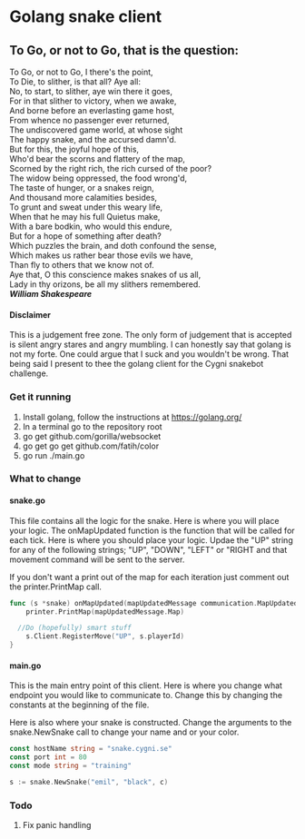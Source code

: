 # Golang snake client

## To Go, or not to Go, that is the question:

>
To Go, or not to Go, I there's the point,<br />
To Die, to slither, is that all? Aye all:<br />
No, to start, to slither, aye win there it goes,<br />
For in that slither to victory, when we awake,<br />
And borne before an everlasting game host,<br />
From whence no passenger ever returned,<br />
The undiscovered game world, at whose sight<br />
The happy snake, and the accursed damn'd.<br />
But for this, the joyful hope of this,<br />
Who'd bear the scorns and flattery of the map,<br />
Scorned by the right rich, the rich cursed of the poor?<br />
The widow being oppressed, the food wrong'd,<br />
The taste of hunger, or a snakes reign,<br />
And thousand more calamities besides,<br />
To grunt and sweat under this weary life,<br />
When that he may his full Quietus make,<br />
With a bare bodkin, who would this endure,<br />
But for a hope of something after death?<br />
Which puzzles the brain, and doth confound the sense,<br />
Which makes us rather bear those evils we have,<br />
Than fly to others that we know not of.<br />
Aye that, O this conscience makes snakes of us all,<br />
Lady in thy orizons, be all my slithers remembered. <br /> ***William Shakespeare***

#### Disclaimer
This is a judgement free zone. The only form of judgement that is accepted is silent angry stares and angry mumbling. I can honestly say that golang is not my forte. One could argue that I suck and you wouldn't be wrong. That being said I present to thee the golang client for the Cygni snakebot challenge.

### Get it running

1. Install golang, follow the instructions at https://golang.org/
2. In a terminal go to the repository root
3. go get github.com/gorilla/websocket
4. go get go get github.com/fatih/color
5. go run ./main.go


### What to change

#### snake.go

This file contains all the logic for the snake. Here is where you will place your logic.
The onMapUpdated function is the function that will be called for each tick. Here is where you should place your logic. Updae the "UP" string for any of the following strings; "UP", "DOWN", "LEFT" or "RIGHT and that movement command will be sent to the server.

If you don't want a print out of the map for each iteration just comment out the printer.PrintMap call.

```go
func (s *snake) onMapUpdated(mapUpdatedMessage communication.MapUpdatedMessage) {
	printer.PrintMap(mapUpdatedMessage.Map)

  //Do (hopefully) smart stuff
	s.Client.RegisterMove("UP", s.playerId)
}
```

#### main.go

This is the main entry point of this client.
Here is where you change what endpoint you would like to communicate to. Change this by changing the constants at the beginning of the file.

Here is also where your snake is constructed. Change the arguments to the snake.NewSnake call to change your name and or your color.

```go
const hostName string = "snake.cygni.se"
const port int = 80
const mode string = "training"

s := snake.NewSnake("emil", "black", c)
```

### Todo

1. Fix panic handling
